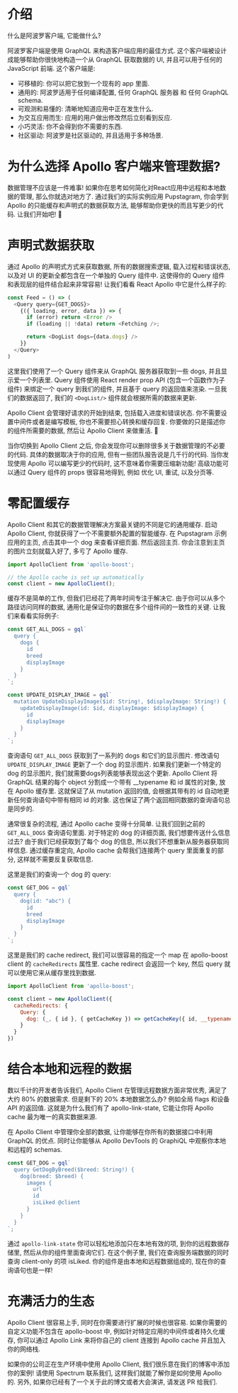 # 介绍

什么是阿波罗客户端, 它能做什么?

阿波罗客户端是使用 GraphQL 来构造客户端应用的最佳方式. 这个客户端被设计成能够帮助你很快地构造一个从 GraphQL 获取数据的 UI, 并且可以用于任何的 JavaScript 前端. 这个客户端是:

- 可移植的: 你可以把它放到一个现有的 app 里面.
- 通用的: 阿波罗适用于任何编译配置, 任何 GraphQL 服务器 和 任何 GraphQL schema.
- 可观测和易懂的: 清晰地知道应用中正在发生什么.
- 为交互应用而生: 应用的用户做出修改然后立刻看到反应.
- 小巧灵活: 你不会得到你不需要的东西.
- 社区驱动: 阿波罗是社区驱动的, 并且适用于多种场景.

# 为什么选择 Apollo 客户端来管理数据?

数据管理不应该是一件难事! 如果你在思考如何简化对React应用中远程和本地数据的管理, 那么你就选对地方了. 通过我们的实际实例应用 Pupstagram, 你会学到 Apollo 的只能缓存和声明式的数据获取方法, 能够帮助你更快的而且写更少的代码. 让我们开始吧! 🚀

# 声明式数据获取

通过 Apollo 的声明式方式来获取数据, 所有的数据搜索逻辑, 载入过程和错误状态, 以及对 UI 的更新全都包含在一个单独的 Query 组件中. 这使得你的 Query 组件和表现层的组件结合起来非常容易! 让我们看看 React Apollo 中它是什么样子的:

```js
const Feed = () => (
  <Query query={GET_DOGS}>
    {({ loading, error, data }) => {
      if (error) return <Error />
      if (loading || !data) return <Fetching />;

      return <DogList dogs={data.dogs} />
    }}
  </Query>
)
```

这里我们使用了一个 Query 组件来从 GraphQL 服务器获取到一些 dogs, 并且显示爱一个列表里. Query 组件使用 React render prop API (包含一个函数作为子组件) 来绑定一个 query 到我们的组件, 并且基于 query 的返回值来渲染. 一旦我们的数据返回了, 我们的 `<DogList/>` 组件就会根据所需的数据来更新.

Apollo Client 会管理好请求的开始到结束, 包括载入进度和错误状态. 你不需要设置中间件或者是编写模板, 你也不需要担心转换和缓存回复. 你要做的只是描述你的组件所需要的数据, 然后让 Apollo Client 来做重活. 💪

当你切换到 Apollo Client 之后, 你会发现你可以删除很多关于数据管理的不必要的代码. 具体的数据取决于你的应用, 但有一些团队报告说是几千行的代码. 当你发现使用 Apollo 可以编写更少的代码时, 这不意味着你需要压缩新功能! 高级功能可以通过 Query 组件的 props 很容易地得到, 例如 优化 UI, 重试, 以及分页等.


# 零配置缓存

Apollo Client 和其它的数据管理解决方案最关键的不同是它的通用缓存. 启动 Apollo Client, 你就获得了一个不需要额外配置的智能缓存. 在 Pupstagram 示例应用的主页, 点击其中一个 dog 来查看详细页面. 然后返回主页. 你会注意到主页的图片立刻就载入好了, 多亏了 Apollo 缓存.

```js
import ApolloClient from 'apollo-boost';

// the Apollo cache is set up automatically
const client = new ApolloClient();
```

缓存不是简单的工作, 但我们已经花了两年时间专注于解决它. 由于你可以从多个路径访问同样的数据, 通用化是保证你的数据在多个组件间的一致性的关键. 让我们来看看实际例子:

```js
const GET_ALL_DOGS = gql`
  query {
    dogs {
      id
      breed
      displayImage
    }
  }
`;

const UPDATE_DISPLAY_IMAGE = gql`
  mutation UpdateDisplayImage($id: String!, $displayImage: String!) {
    updateDisplayImage(id: $id, displayImage: $displayImage) {
      id
      displayImage
    }
  }
`;
```

查询语句 `GET_ALL_DOGS` 获取到了一系列的 dogs 和它们的显示图片. 修改语句 `UPDATE_DISPLAY_IMAGE` 更新了一个 dog 的显示图片. 如果我们更新一个特定的 dog 的显示图片, 我们就需要dogs列表能够表现出这个更新. Apollo Client 将 GraphQL 结果的每个 object 分割成一个带有 __typename 和 id 属性的对象, 放在 Apollo 缓存里. 这就保证了从 mutation 返回的值, 会根据其带有的 id 自动地更新任何查询语句中带有相同 id 的对象. 这也保证了两个返回相同数据的查询语句总是同步的.

通常很复杂的流程, 通过 Apollo cache 变得十分简单. 让我们回到之前的 `GET_ALL_DOGS` 查询语句里面. 对于特定的 dog 的详细页面, 我们想要传送什么信息过去? 由于我们已经获取到了每个 dog 的信息, 所以我们不想重新从服务器获取同样信息. 通过缓存重定向, Apollo cache 会帮我们连接两个 query 里面重复的部分, 这样就不需要反复获取信息.

这里是我们的查询一个 dog 的 query:

```js
const GET_DOG = gql`
  query {
    dog(id: "abc") {
      id
      breed
      displayImage
    }
  }
`;
```

这里是我们的 cache redirect, 我们可以很容易的指定一个 map 在 apollo-boost client 的 `cacheRedirects` 属性里. cache redirect 会返回一个 key, 然后 query 就可以使用它来从缓存里找到数据.

```js
import ApolloClient from 'apollo-boost';

const client = new ApolloClient({
  cacheRedirects: {
    Query: {
      dog: (_, { id }, { getCacheKey }) => getCacheKey({ id, __typename: 'Dog' })
    }
  }
})
```

# 结合本地和远程的数据

数以千计的开发者告诉我们, Apollo Client 在管理远程数据方面非常优秀, 满足了大约 80% 的数据需求. 但是剩下的 20% 本地数据怎么办? 例如全局 flags 和设备 API 的返回值. 这就是为什么我们有了 apollo-link-state, 它能让你将 Apollo cache 最为唯一的真实数据来源.

在 Apollo Client 中管理你全部的数据, 让你能够在你所有的数据接口中利用 GraphQL 的优点. 同时让你能够从 Apollo DevTools 的 GraphiQL 中观察你本地和远程的 schemas.

```js
const GET_DOG = gql`
  query GetDogByBreed($breed: String!) {
    dog(breed: $breed) {
      images {
        url
        id
        isLiked @client
      }
    }
  }
`;
```

通过 `apollo-link-state` 你可以轻松地添加只在本地有效的项, 到你的远程数据存储里, 然后从你的组件里面查询它们. 在这个例子里, 我们在查询服务端数据的同时查询 client-only 的项 isLiked. 你的组件是由本地和远程数据组成的, 现在你的查询语句也是一样!

# 充满活力的生态

Apollo Client 很容易上手, 同时在你需要进行扩展的时候也很容易. 如果你需要的自定义功能不包含在 apollo-boost 中, 例如针对特定应用的中间件或者持久化缓存, 你可以通过 Apollo Link 来将你自己的 client 连接到 Apollo cache 并且加入你的网络栈.

如果你的公司正在生产环境中使用 Apollo Client, 我们很乐意在我们的博客中添加你的案例! 请使用 Spectrum 联系我们, 这样我们就能了解你是如何使用 Apollo 的. 另外, 如果你已经有了一个关于此的博文或者大会演讲, 请发送 PR 给我们.
